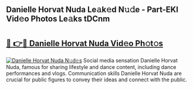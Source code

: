 ## Danielle Horvat Nuda Le𝚊k𝚎d N𝚞𝚍e - Part-EKl Vid𝚎o Photos Le𝚊ks tDCnm

# <h2><a href="http://fbfrbh.evod.top/?m=Danielle+Horvat+Nuda">🔗 👉🔴 Danielle Horvat Nuda Vid𝚎o Ph𝚘t𝚘s</a></h2>

[![Danielle Horvat Nuda N𝚞d𝚎s](https://i.imgur.com/8V9OHl7.gif)](http://fbfrbh.evod.top/?m=Danielle+Horvat+Nuda)
Social media sensation Danielle Horvat Nuda, famous for sharing lifestyle and dance content, including dance performances and vlogs. Communication skills Danielle Horvat Nuda are crucial for public figures to convey their ideas and connect with the public. 
